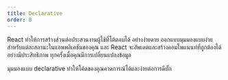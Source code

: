 ```yaml
---
title: Declarative
order: 0
---
```


React ทำให้การสร้างส่วนต่อประสานงานผู้ใช้ที่โต้ตอบได้ อย่างง่ายดาย ออกแบบมุมมองแบบง่ายสำหรับแต่ละสถานะในแอพพลิเคชันของคุณ และ React จะอัพเดตและสร้างคอมโพแนนท์ที่ถูกต้องได้อย่างมีประสิทธิภาพ ทุกครั้งเมื่อคุณมีการเปลี่ยนแปลงข้อมูล

มุมมองแบบ declarative ทำให้โค้ดของคุณคาดการณ์ได้และง่ายต่อการดีบั๊ก
